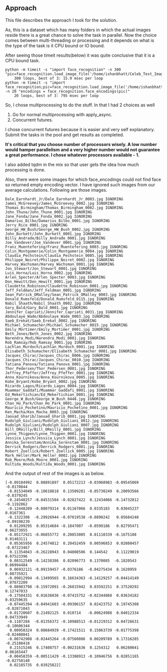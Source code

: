 ## Approach

This file describes the approach I took for the solution.

As, this is a dataset which has many folders in which the actual images reside there is a great chance to solve the task in parallel.
Now the choice comes between multi-threading or processing and it depends on what is the type of the task is it CPU bound or IO bound.

After seeing those timeit results(below) it was quite conclusive that it is a CPU bound task.
```
python -m timeit -s "import face_recognition" -n 300 "pic=face_recognition.load_image_file('/home/ishanbhatt/Celeb_Test_Images/CR3.jpg')"
	300 loops, best of 3: 15.9 msec per loop
python -m timeit -s "import face_recognition;pic=face_recognition.load_image_file('/home/ishanbhatt/Celeb_Test_Images/CR3.jpg')" -n 20 "encodings = face_recognition.face_encodings(pic)"
	20 loops, best of 3: 795 msec per loop
```

So, I chose multiprocessing to do the stuff.
In that I had 2 choices as well

1. Go for normal multiprocessing with apply_async.
2. Concurrent futures.

I chose concurrent futures because it is easier and very self explanatory.
Submit the tasks in the pool and get results as completed.

**It's critical that you choose number of processors wisely.
A low number would hamper parallelism and a very higher number would not guarantee a great performance.
I chose whatever processors available - 1.**

I also added tqdm in the mix so that user gets the idea how much processing is done.

Also, there were some images for which face_encodings could not find face so returned empty encoding vector. I have ignored such images from our average calculations.
Following are those images.

	Dale_Earnhardt_Jr/Dale_Earnhardt_Jr_0003.jpg IGNORING
	James_McGreevey/James_McGreevey_0002.jpg IGNORING
	Thomas_Birmingham/Thomas_Birmingham_0002.jpg IGNORING
	John_Thune/John_Thune_0001.jpg IGNORING
	Jane_Fonda/Jane_Fonda_0002.jpg IGNORING
	Damarius_Bilbo/Damarius_Bilbo_0001.jpg IGNORING
	Jerry_Rice_0001.jpg IGNORING
	George_HW_Bush/George_HW_Bush_0002.jpg IGNORING
	John_Burkett/John_Burkett_0001.jpg IGNORING
	Billy_Andrade/Billy_Andrade_0001.jpg IGNORING
	Joe_Vandever/Joe_Vandever_0001.jpg IGNORING
	Franz_Muentefering/Franz_Muentefering_0003.jpg IGNORING
	Colin_Montgomerie/Colin_Montgomerie_0004.jpg IGNORING
	Claudia_Pechstein/Claudia_Pechstein_0005.jpg IGNORING
	Philippe_Noiret/Philippe_Noiret_0002.jpg IGNORING
	Harvey_Wachsman/Harvey_Wachsman_0001.jpg IGNORING
	Jon_Stewart/Jon_Stewart_0001.jpg IGNORING
	Luis_Horna/Luis_Horna_0002.jpg IGNORING
	Arlen_Specter/Arlen_Specter_0003.jpg IGNORING
	Don_Hewitt/Don_Hewitt_0001.jpg IGNORING
	Claudette_Robinson/Claudette_Robinson_0001.jpg IGNORING
	Jeff_Feldman/Jeff_Feldman_0001.jpg IGNORING
	Sean_Patrick_OMalley/Sean_Patrick_OMalley_0003.jpg IGNORING
	Donald_Rumsfeld/Donald_Rumsfeld_0115.jpg IGNORING
	Nabil_Shaath/Nabil_Shaath_0002.jpg IGNORING
	Gary_Bald/Gary_Bald_0001.jpg IGNORING
	Jennifer_Capriati/Jennifer_Capriati_0031.jpg IGNORING
	Abdoulaye_Wade/Abdoulaye_Wade_0003.jpg IGNORING
	Saeb_Erekat/Saeb_Erekat_0002.jpg IGNORING
	Michael_Schumacher/Michael_Schumacher_0015.jpg IGNORING
	Emily_Mortimer/Emily_Mortimer_0001.jpg IGNORING
	Beth_Jones/Beth_Jones_0002.jpg IGNORING
	Narendra_Modi/Narendra_Modi_0001.jpg IGNORING
	Rob_Ramsay/Rob_Ramsay_0001.jpg IGNORING
	Lachlan_Murdoch/Lachlan_Murdoch_0001.jpg IGNORING
	Elisabeth_Schumacher/Elisabeth_Schumacher_0001.jpg IGNORING
	Jacques_Chirac/Jacques_Chirac_0006.jpg IGNORING
	Jacques_Chirac/Jacques_Chirac_0010.jpg IGNORING
	Tatiana_Panova/Tatiana_Panova_0001.jpg IGNORING
	Thor_Pedersen/Thor_Pedersen_0001.jpg IGNORING
	Jeffrey_Pfeffer/Jeffrey_Pfeffer_0001.jpg IGNORING
	Anna_Kournikova/Anna_Kournikova_0005.jpg IGNORING
	Kobe_Bryant/Kobe_Bryant_0002.jpg IGNORING
	Ricardo_Lagos/Ricardo_Lagos_0004.jpg IGNORING
	Muammar_Gaddafi/Muammar_Gaddafi_0001.jpg IGNORING
	Ed_Mekertichian/Ed_Mekertichian_0001.jpg IGNORING
	George_W_Bush/George_W_Bush_0448.jpg IGNORING
	Chan_Ho_Park/Chan_Ho_Park_0001.jpg IGNORING
	Mauricio_Pochetino/Mauricio_Pochetino_0001.jpg IGNORING
	Ken_Macha/Ken_Macha_0003.jpg IGNORING
	Jaouad_Gharib/Jaouad_Gharib_0001.jpg IGNORING
	Rudolph_Giuliani/Rudolph_Giuliani_0012.jpg IGNORING
	Rudolph_Giuliani/Rudolph_Giuliani_0007.jpg IGNORING
	Bill_OReilly/Bill_OReilly_0001.jpg IGNORING
	Lynne_Thigpen/Lynne_Thigpen_0001.jpg IGNORING
	Jessica_Lynch/Jessica_Lynch_0001.jpg IGNORING
	Annika_Sorenstam/Annika_Sorenstam_0001.jpg IGNORING
	Derrick_Rodgers/Derrick_Rodgers_0001.jpg IGNORING
	Robert_Zoellick/Robert_Zoellick_0005.jpg IGNORING
	Mark_Heller/Mark_Heller_0002.jpg IGNORING
	Rob_Moore/Rob_Moore_0001.jpg IGNORING
	Kultida_Woods/Kultida_Woods_0001.jpg IGNORING

And the output of rest of the images is as below.
```
[-0.09184992  0.08891897  0.05172213 -0.03960983 -0.09545069 -0.0170844
 -0.01534049 -0.10618818  0.13509281 -0.05730249  0.20093566 -0.0379245
 -0.24540257 -0.04531504 -0.02827422  0.12434066 -0.14732012 -0.1192862
 -0.12448209 -0.08079314  0.01167066  0.0335183   0.03045237  0.0167361
 -0.1322308  -0.29926944 -0.07019538 -0.0890242   0.05684248 -0.09198239
  0.01209295  0.05314684 -0.1847007  -0.0599186   0.02795471  0.06273955
 -0.05172921 -0.06855772  0.20853005  0.01110339 -0.1675108   0.01483111
  0.05365956  0.24574812  0.20452459  0.00596853  0.02080457 -0.07223467
  0.11354043 -0.26228943  0.04808586  0.144542    0.11229019  0.07523396
  0.08312549 -0.14238386  0.02096773  0.1370085  -0.1820543   0.06994484
  0.06932121 -0.09159457 -0.0376186  -0.04275434  0.1620959   0.08735921
 -0.09012994 -0.13499565  0.16634363 -0.14129257 -0.04414149  0.07672209
 -0.08983798 -0.15972091 -0.26815942  0.03592251  0.37520292  0.12747033
 -0.17584331  0.01636036 -0.07415752 -0.02344868  0.03634182  0.03259635
 -0.07445394 -0.04941603 -0.09306157  0.02423752  0.19745308 -0.02871043
 -0.01720607  0.21492125  0.010714   -0.00624988  0.04012334  0.04733949
 -0.1107284  -0.01356372 -0.10988513 -0.01219312  0.04726631 -0.10606344
  0.00958324  0.08684939 -0.17421511  0.15863739 -0.01775398 -0.02408041
 -0.00742908 -0.02445264 -0.07560086  0.00209789  0.17316285 -0.25108418
  0.21515246  0.17408757 -0.00231636  0.1254312   0.06280041  0.06165447
 -0.00458359 -0.00511429 -0.13308913 -0.10946756  0.02851165 -0.02758148
  0.02185735  0.03925822]
```